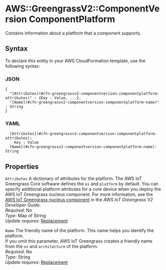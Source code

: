 # AWS::GreengrassV2::ComponentVersion ComponentPlatform<a name="aws-properties-greengrassv2-componentversion-componentplatform"></a>

Contains information about a platform that a component supports\.

## Syntax<a name="aws-properties-greengrassv2-componentversion-componentplatform-syntax"></a>

To declare this entity in your AWS CloudFormation template, use the following syntax:

### JSON<a name="aws-properties-greengrassv2-componentversion-componentplatform-syntax.json"></a>

```
{
  "[Attributes](#cfn-greengrassv2-componentversion-componentplatform-attributes)" : {Key : Value, ...},
  "[Name](#cfn-greengrassv2-componentversion-componentplatform-name)" : String
}
```

### YAML<a name="aws-properties-greengrassv2-componentversion-componentplatform-syntax.yaml"></a>

```
  [Attributes](#cfn-greengrassv2-componentversion-componentplatform-attributes):
    Key : Value
  [Name](#cfn-greengrassv2-componentversion-componentplatform-name): String
```

## Properties<a name="aws-properties-greengrassv2-componentversion-componentplatform-properties"></a>

`Attributes` <a name="cfn-greengrassv2-componentversion-componentplatform-attributes"></a>
A dictionary of attributes for the platform\. The AWS IoT Greengrass Core software defines the `os` and `platform` by default\. You can specify additional platform attributes for a core device when you deploy the AWS IoT Greengrass nucleus component\. For more information, see the [AWS IoT Greengrass nucleus component](https://docs.aws.amazon.com/greengrass/v2/developerguide/greengrass-nucleus-component.html) in the _AWS IoT Greengrass V2 Developer Guide_\.  
_Required_: No  
_Type_: Map of String  
_Update requires_: [Replacement](https://docs.aws.amazon.com/AWSCloudFormation/latest/UserGuide/using-cfn-updating-stacks-update-behaviors.html#update-replacement)

`Name` <a name="cfn-greengrassv2-componentversion-componentplatform-name"></a>
The friendly name of the platform\. This name helps you identify the platform\.  
If you omit this parameter, AWS IoT Greengrass creates a friendly name from the `os` and `architecture` of the platform\.  
_Required_: No  
_Type_: String  
_Update requires_: [Replacement](https://docs.aws.amazon.com/AWSCloudFormation/latest/UserGuide/using-cfn-updating-stacks-update-behaviors.html#update-replacement)

